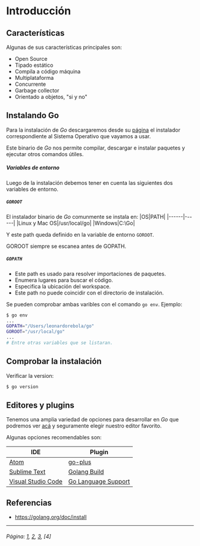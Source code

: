 # Introducción

## Características

Algunas de sus características principales son:

* Open Source
* Tipado estático
* Compila a código máquina
* Multiplataforma
* Concurrente
* Garbage collector
* Orientado a objetos, "si y no"

## Instalando Go

Para la instalación de *Go* descargaremos desde su [página](https://golang.org/dl/) el instalador correspondiente al Sistema Operativo que vayamos a usar.

Este binario de *Go* nos permite compilar, descargar e instalar paquetes y ejecutar otros comandos útiles.

##### Variables de entorno

Luego de la instalación debemos tener en cuenta las siguientes dos variables de entorno.

##### `GOROOT`
El instalador binario de *Go* comunmente se instala en:
|OS|PATH|
|------|------|
|Linux y Mac OS|/usr/local/go|
|Windows|C:\Go|

Y este path queda definido en la variable de entorno `GOROOT`.

GOROOT siempre se escanea antes de GOPATH.

##### `GOPATH`

* Este path es usado para resolver importaciones de paquetes.
* Enumera lugares para buscar el código.
* Especifica la ubicación del workspace.
* Este path no puede coincidir con el directorio de instalación.

Se pueden comprobar ambas varibles con el comando `go env`. Ejemplo:

```sh
$ go env
...
GOPATH="/Users/leonardorebola/go"
GOROOT="/usr/local/go"
...
# Entre otras variables que se listaran.
```

## Comprobar la instalación

Verificar la version:
```sh
$ go version
```

## Editores y plugins

Tenemos una amplia variedad de opciones para desarrollar en *Go* que podremos ver  [acá](https://github.com/golang/go/wiki/IDEsAndTextEditorPlugins) y seguramente elegir nuestro editor favorito.

Algunas opciones recomendables son:

| IDE | Plugin |
| ------ | ------ |
| [Atom](http://atom.io) | [go-plus](https://github.com/joefitzgerald/go-plus) |
| [Sublime Text](https://www.sublimetext.com/3) | [Golang Build](https://github.com/golang/sublime-build) |
| [Visual Studio Code](https://code.visualstudio.com) | [Go Language Support](https://visualstudiogallery.msdn.microsoft.com/bd7675ba-1bf5-4395-8c5a-4fc19dfc0d76) |

## Referencias

* https://golang.org/doc/install

___

###### Página: [1](./lectura-1.md), [2](./lectura-2.md), [3](./lectura-3.md), [4]
